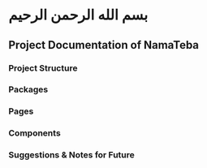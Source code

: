 # بسم الله الرحمن الرحيم

## Project Documentation of NamaTeba


### Project Structure
### Packages
### Pages 
### Components 

### Suggestions & Notes for Future 
